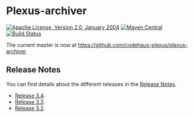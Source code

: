 Plexus-archiver
===============

[![Apache License, Version 2.0, January 2004](https://img.shields.io/github/license/codehaus-plexus/plexus-archiver.svg?label=License)](http://www.apache.org/licenses/)
[![Maven Central](https://img.shields.io/maven-central/v/org.codehaus.plexus/plexus-archiver.svg?label=Maven%20Central)](http://search.maven.org/#search%7Cga%7C1%7Cg%3A%22org.codehaus.plexus%22%20a%3A%22plexus-archiver%22)
[![Build Status](https://travis-ci.org/codehaus-plexus/plexus-archiver.svg?branch=master)](https://travis-ci.org/codehaus-plexus/plexus-archiver)

The current master is now at https://github.com/codehaus-plexus/plexus-archiver

## Release Notes

You can find details about the different releases in the [Release Notes](https://github.com/codehaus-plexus/plexus-archiver/blob/master/ReleaseNotes.md).

 * [Release 3.4](https://github.com/codehaus-plexus/plexus-archiver/blob/master/ReleaseNotes.md#release-34).
 * [Release 3.3](https://github.com/codehaus-plexus/plexus-archiver/blob/master/ReleaseNotes.md#release-33).
 * [Release 3.2](https://github.com/codehaus-plexus/plexus-archiver/blob/master/ReleaseNotes.md#release-32).
